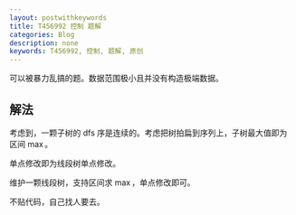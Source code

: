 ```yaml
---
layout: postwithkeywords
title: T456992 控制 题解
categories: Blog
description: none
keywords: T456992, 控制, 题解, 原创
---
```


可以被暴力乱搞的题。数据范围极小且并没有构造极端数据。

## 解法

考虑到，一颗子树的 dfs 序是连续的。考虑把树拍扁到序列上，子树最大值即为区间 $\max$。

单点修改即为线段树单点修改。

维护一颗线段树，支持区间求 $\max$，单点修改即可。

不贴代码，自己找人要去。
